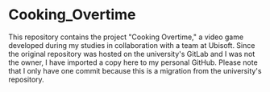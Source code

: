 # Cooking_Overtime
<p>This repository contains the project "Cooking Overtime," a video game developed during my studies in collaboration with a team at Ubisoft. Since the original repository was hosted on the university's GitLab and I was not the owner, I have imported a copy here to my personal GitHub. Please note that I only have one commit because this is a migration from the university's repository.</p>

